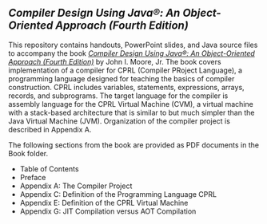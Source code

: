 ## *Compiler Design Using Java&reg;: An Object-Oriented Approach (Fourth Edition)*
This repository contains handouts, PowerPoint slides, and Java source files to accompany the book
[*Compiler Design Using Java&reg;: An Object-Oriented Approach (Fourth Edition)*](https://www.amazon.com/Compiler-Design-Using-Java-Object-Oriented/dp/1734139136/)
by John I. Moore, Jr.  The book covers implementation of a compiler for CPRL (Compiler PRoject Language),
a programming language designed for teaching the basics of compiler construction.  CPRL includes
variables, statements, expressions, arrays, records, and subprograms.  The target language for the
compiler is assembly language for the CPRL Virtual Machine (CVM), a virtual machine with a stack-based
architecture that is similar to but much simpler than the Java Virtual Machine (JVM).  Organization of
the compiler project is described in Appendix A.

The following sections from the book are provided as PDF documents in the Book folder.
* Table of Contents
* Preface
* Appendix A: The Compiler Project
* Appendix C: Definition of the Programming Language CPRL
* Appendix E: Definition of the CPRL Virtual Machine
* Appendix G: JIT Compilation versus AOT Compilation
